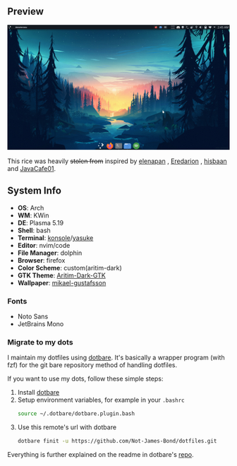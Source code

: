 

## Preview

<p align="center">
<img src="https://github.com/Not-James-Bond/dotfiles/blob/master/.config/custom-dot/images/Screenshot_20201007_024600.png" alt="img" width="900px">
</p>

This rice was heavily ~~stolen from~~ inspired by [elenapan](https://github.com/elenapan/dotfiles/tree/master/config/awesome) , [Eredarion](https://github.com/Eredarion/dotfiles/tree/master/.config/awesome) , [hisbaan](https://github.com/hisbaan/dotfiles-laptop) and [JavaCafe01](https://github.com/JavaCafe01/dotfiles).

## System Info

+ **OS**: Arch
+ **WM**: KWin
+ **DE**: Plasma 5.19
+ **Shell**: bash
+ **Terminal**: [konsole](https://github.com/KDE/konsole)/[yasuke](https://github.com/KDE/yakuake)
+ **Editor**: nvim/code
+ **File Manager**: dolphin
+ **Browser**: firefox
+ **Color Scheme**: custom(aritim-dark)
+ **GTK Theme**: [Aritim-Dark-GTK](https://github.com/Ki113R/Aritim-Dark-GTK)
+ **Wallpaper**: [mikael-gustafsson](https://mikaelgustafsson.artstation.com/)

### Fonts

+ Noto Sans
+ JetBrains Mono

### Migrate to my dots

I maintain my dotfiles using [dotbare](https://github.com/kazhala/dotbare). It's basically a wrapper program (with fzf) for the git bare repository method of handling dotfiles.

If you want to use my dots, follow these simple steps: 
1. Install [dotbare](https://github.com/kazhala/dotbare)
2. Setup environment variables, for example in your `.bashrc` 
    ```bash
    source ~/.dotbare/dotbare.plugin.bash
    ```
3. Use this remote's url with dotbare
    ```bash
    dotbare finit -u https://github.com/Not-James-Bond/dotfiles.git
    ```
Everything is further explained on the readme in dotbare's [repo](https://github.com/kazhala/dotbare).
